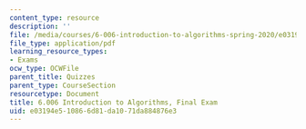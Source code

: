 ```yaml
---
content_type: resource
description: ''
file: /media/courses/6-006-introduction-to-algorithms-spring-2020/e03194e510866d81da1071da884876e3_MIT6_006S20_final.pdf
file_type: application/pdf
learning_resource_types:
- Exams
ocw_type: OCWFile
parent_title: Quizzes
parent_type: CourseSection
resourcetype: Document
title: 6.006 Introduction to Algorithms, Final Exam
uid: e03194e5-1086-6d81-da10-71da884876e3
---
```

